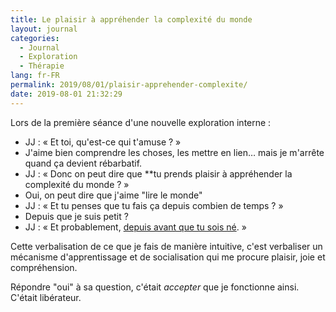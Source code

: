 ```yaml
---
title: Le plaisir à appréhender la complexité du monde
layout: journal
categories:
  - Journal
  - Exploration
  - Thérapie
lang: fr-FR
permalink: 2019/08/01/plaisir-apprehender-complexite/
date: 2019-08-01 21:32:29
---
```


Lors de la première séance d'une nouvelle exploration interne :

- JJ : « Et toi, qu'est-ce qui t'amuse ? »
- J'aime bien comprendre les choses, les mettre en lien… mais je m'arrête quand ça devient rébarbatif.
- JJ : « Donc on peut dire que **tu prends plaisir à appréhender la complexité du monde ? »
- Oui, on peut dire que j'aime "lire le monde"
- JJ : « Et tu penses que tu fais ça depuis combien de temps ? »
- Depuis que je suis petit ?
- JJ : « Et probablement, [depuis avant que tu sois né](https://www.inserm.fr/information-en-sante/dossiers-information/epigenetique). »

Cette verbalisation de ce que je fais de manière intuitive, c'est verbaliser un mécanisme d'apprentissage et de socialisation qui me procure plaisir, joie et compréhension.

Répondre "oui" à sa question, c'était _accepter_ que je fonctionne ainsi. C'était libérateur.